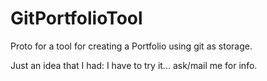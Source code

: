 # GitPortfolioTool
Proto for a tool for creating a Portfolio using git as storage.

Just an idea that I had: I have to try it... ask/mail me for info. 
